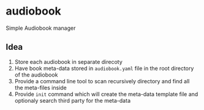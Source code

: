 # audiobook
Simple Audiobook manager

## Idea
1. Store each audiobook in separate direcoty
2. Have book meta-data stored in `audiobook.yaml` file in the root directory of the audiobook
3. Provide a command line tool to scan recursively directory and find all the meta-files inside
4. Provide `init` command which will create the meta-data template file and optionaly search third party for the meta-data
